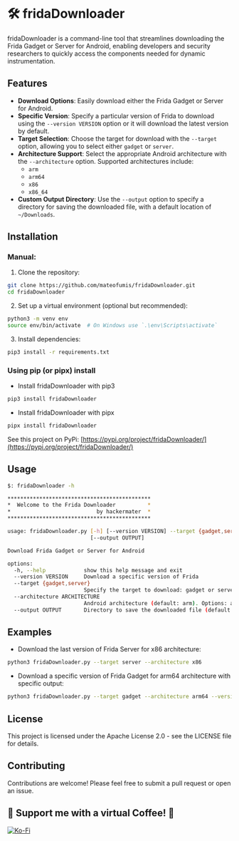 # 🛠️ fridaDownloader

fridaDownloader is a command-line tool that streamlines downloading the Frida Gadget or Server for Android, enabling developers and security researchers to quickly access the components needed for dynamic instrumentation.

## Features

- **Download Options**: Easily download either the Frida Gadget or Server for Android.
- **Specific Version**: Specify a particular version of Frida to download using the `--version VERSION` option or it will download the latest version by default.
- **Target Selection**: Choose the target for download with the `--target` option, allowing you to select either `gadget` or `server`.
- **Architecture Support**: Select the appropriate Android architecture with the `--architecture` option. Supported architectures include:
  - `arm`
  - `arm64`
  - `x86`
  - `x86_64`
- **Custom Output Directory**: Use the `--output` option to specify a directory for saving the downloaded file, with a default location of `~/Downloads`.

## Installation

### Manual:

1. Clone the repository:

```bash
git clone https://github.com/mateofumis/fridaDownloader.git
cd fridaDownloader
```

2. Set up a virtual environment (optional but recommended):

```bash
python3 -m venv env
source env/bin/activate  # On Windows use `.\env\Scripts\activate`
```

3. Install dependencies:

```bash
pip3 install -r requirements.txt
```

### Using pip (or pipx) install

- Install fridaDownloader with pip3

```bash
pip3 install fridaDownloader 
```
- Install fridaDownloader with pipx

```bash
pipx install fridaDownloader 
```

See this project on PyPi: [https://pypi.org/project/fridaDownloader/](https://pypi.org/project/fridaDownloader/) 

## Usage

```bash
$: fridaDownloader -h

*********************************************
*  Welcome to the Frida Downloader          *
*                           by hackermater  *
*********************************************

usage: fridaDownloader.py [-h] [--version VERSION] --target {gadget,server} [--architecture ARCHITECTURE]
                          [--output OUTPUT]

Download Frida Gadget or Server for Android

options:
  -h, --help            show this help message and exit
  --version VERSION     Download a specific version of Frida
  --target {gadget,server}
                        Specify the target to download: gadget or server
  --architecture ARCHITECTURE
                        Android architecture (default: arm). Options: arm, arm64, x86, x86_64
  --output OUTPUT       Directory to save the downloaded file (default: ~/Downloads)
```

## Examples

- Download the last version of Frida Server for x86 architecture:

```bash
python3 fridaDownloader.py --target server --architecture x86
```

- Download a specific version of Frida Gadget for arm64 architecture with specific output:

```bash
python3 fridaDownloader.py --target gadget --architecture arm64 --version 15.2.0 --output ~/Frida/Gadget/frida-gadget-arm64
```

## License

This project is licensed under the Apache License 2.0 - see the LICENSE file for details.

## Contributing

Contributions are welcome! Please feel free to submit a pull request or open an issue.

## 🧡 Support me with a virtual Coffee! 🧡

[![Ko-Fi](https://storage.ko-fi.com/cdn/brandasset/kofi_button_stroke.png)](https://ko-fi.com/hackermater)
